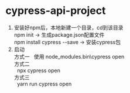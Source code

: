 # cypress-api-project
1. 安装好npm后，本地新建一个目录，cd到该目录<br/>
  npm init    						-> 生成package.json配置文件<br/>
  npm install cypress --save			-> 安装cypress包
2. 启动<br/>
    方式一
      &nbsp;&nbsp;使用 node_modules\.bin\cypress open<br/>
    方式二<br/>
      &nbsp;&nbsp;npx cypress open
    <br/>
    方式三<br/>
      &nbsp;&nbsp;yarn run cypress open
